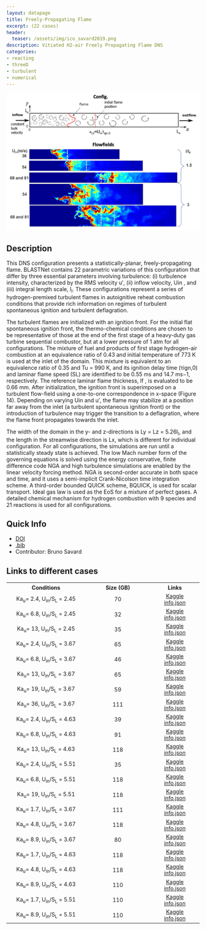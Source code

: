 ```yaml
---
layout: datapage
title: Freely-Propagating Flame
excerpt: (22 cases)
header:
  teaser: /assets/img/ico_savard2019.png
description: Vitiated H2-air Freely Propagating Flame DNS
categories: 
- reacting
- threeD
- turbulent
- numerical
---
```


<div style="text-align: center;">
    <img src="./assets/img/savard2019.png" alt="Image 1" style="max-width: 100%;">
</div>

## Description

This DNS configuration presents a statistically-planar, freely-propagating flame. BLASTNet contains 22 parametric variations of this configuration that differ by three essential parameters involving turbulence: (i) turbulence intensity, characterized by the RMS velocity u′, (ii) inflow velocity, Uin , and (iii) integral length scale, l<sub>I</sub>.  These configurations represent a series of hydrogen-premixed turbulent flames in autoignitive reheat combustion conditions that provide rich information on regimes of turbulent spontaneous ignition and turbulent deflagration.

The turbulent flames are initialized with an ignition front. For the initial flat spontaneous ignition front, the thermo-chemical conditions are chosen to be representative of those at the end of the first stage of a heavy-duty gas turbine sequential combustor, but at a lower pressure of 1 atm for all configurations. The mixture of fuel and products of first stage hydrogen-air combustion at an equivalence ratio of 0.43 and initial temperature of 773 K is used at the inlet of the domain. This mixture is equivalent to an equivalence ratio of 0.35 and Tu = 990 K, and its ignition delay time (τign,0) and laminar flame speed (SL) are identified to be 0.55 ms and 14.7 ms−1, respectively. The reference laminar flame thickness, lf , is evaluated to be 0.66 mm. After initialization, the ignition front is superimposed on a turbulent flow-field using a one-to-one correspondence in x-space (Figure 14). Depending on varying Uin and u′, the flame may stabilize at a position far away from the inlet (a turbulent spontaneous ignition front) or the introduction of turbulence may trigger the transition to a deflagration, where the flame front propagates towards the inlet.

The width of the domain in the y- and z-directions is Ly = Lz = 5.26l<sub>I</sub>, and the length in the streamwise direction is Lx, which is different for individual configuration. For all configurations, the simulations are run until a statistically steady state is achieved.
The low Mach number form of the governing equations is solved using the energy conservative, finite difference code NGA and high turbulence simulations are enabled by the linear velocity forcing method. NGA is second-order accurate in both space and time, and it uses a semi-implicit Crank-Nicolson time integration scheme. A third-order bounded QUICK scheme, BQUICK, is used for scalar transport. Ideal gas law is used as the EoS for a mixture of perfect gases. A detailed chemical mechanism for hydrogen combustion with 9 species and 21 reactions is used for all configurations.


## Quick Info
* <a href="https://doi.org/10.1016/j.combustflame.2019.07.020">DOI</a>
* <a href="./assets/bib/savard2019.bib">.bib</a>
* Contributor: Bruno Savard

## Links to different cases

<table align="center">
    <tr class="header">
    <th style="width:10%;">Conditions</th>
      <!-- <th style="width:60%;">TPY</th> -->
      <th style="width:10%;">Size (GB)</th>
      <!-- <th style="width:60%;">Article</th> -->
      <th style="width:5%;">Links</th>
    </tr>
    <tr>
        <td align="center">Ka<sub>u</sub>= 2.4, U<sub>in</sub>/S<sub>L</sub> = 2.45</td>
        <td align="center">70</td>
        <td align="center">
        <a href="https://www.kaggle.com/datasets/waitongchung/free-propagating-h2-vit-air-li-case-2">Kaggle</a><BR>
        <a href="./assets/json/savard/savard2_info.json">info.json</a>
        </td>
    </tr>
    <tr>
        <td align="center">Ka<sub>u</sub>= 6.8, U<sub>in</sub>/S<sub>L</sub> = 2.45</td>
        <td align="center">32</td>
        <td align="center"><a href="https://www.kaggle.com/datasets/waitongchung/free-propagating-h2-vit-air-li-case-3">Kaggle</a><BR>
        <a href="./assets/json/savard/savard3_info.json">info.json</a></td>
    </tr>
    <tr>
        <td align="center">Ka<sub>u</sub>= 13, U<sub>in</sub>/S<sub>L</sub> = 2.45</td>
        <td align="center">35</td>
        <td align="center"><a href="https://www.kaggle.com/datasets/waitongchung/free-propagating-h2-vit-air-li-case-4">Kaggle</a><BR>
        <a href="./assets/json/savard/savard4_info.json">info.json</a></td>
    </tr>
    <tr>
        <td align="center">Ka<sub>u</sub>= 2.4, U<sub>in</sub>/S<sub>L</sub> = 3.67</td>
        <td align="center">65</td>
        <td align="center"><a href="https://www.kaggle.com/datasets/waitongchung/free-propagating-h2-vit-air-li-case-5">Kaggle</a><BR>
        <a href="./assets/json/savard/savard5_info.json">info.json</a></td>
    </tr>
    <tr>
        <td align="center">Ka<sub>u</sub>= 6.8, U<sub>in</sub>/S<sub>L</sub> = 3.67</td>
        <td align="center">46</td>
        <td align="center"><a href="https://www.kaggle.com/datasets/waitongchung/free-propagating-h2-vit-air-li-case-6">Kaggle</a><BR>
        <a href="./assets/json/savard/savard6_info.json">info.json</a></td>
    </tr>
    <tr>
        <td align="center">Ka<sub>u</sub>= 13, U<sub>in</sub>/S<sub>L</sub> = 3.67</td>
        <td align="center">65</td>
        <td align="center"><a href="https://www.kaggle.com/datasets/waitongchung/free-propagating-h2-vit-air-li-case-7">Kaggle</a><BR>
        <a href="./assets/json/savard/savard7_info.json">info.json</a></td>
    </tr>
    <tr>
        <td align="center">Ka<sub>u</sub>= 19, U<sub>in</sub>/S<sub>L</sub> = 3.67</td>
        <td align="center">59</td>
        <td align="center"><a href="https://www.kaggle.com/datasets/waitongchung/free-propagating-h2-vit-air-li-case-8">Kaggle</a><BR>
        <a href="./assets/json/savard/savard8_info.json">info.json</a></td>
    </tr>
    <tr>
        <td align="center">Ka<sub>u</sub>= 36, U<sub>in</sub>/S<sub>L</sub> = 3.67</td>
        <td align="center">111</td>
        <td align="center"><a href="https://www.kaggle.com/datasets/waitongchung/free-propagating-h2-vit-air-li-case-9">Kaggle</a><BR>
        <a href="./assets/json/savard/savard9_info.json">info.json</a></td>
    </tr>
    <tr>
        <td align="center">Ka<sub>u</sub>= 2.4, U<sub>in</sub>/S<sub>L</sub> = 4.63</td>
        <td align="center">39</td>
        <td align="center"><a href="https://www.kaggle.com/datasets/waitongchung/free-propagating-h2-vit-air-li-case-11">Kaggle</a><BR>
        <a href="./assets/json/savard/savard11_info.json">info.json</a></td>
    </tr>
    <tr>
        <td align="center">Ka<sub>u</sub>= 6.8, U<sub>in</sub>/S<sub>L</sub> = 4.63</td>
        <td align="center">91</td>
        <td align="center"><a href="https://www.kaggle.com/datasets/waitongchung/free-propagating-h2-vit-air-li-case-12">Kaggle</a><BR>
        <a href="./assets/json/savard/savard12_info.json">info.json</a></td>
    </tr>
    <tr>
        <td align="center">Ka<sub>u</sub>= 13, U<sub>in</sub>/S<sub>L</sub> = 4.63</td>
        <td align="center">118</td>
        <td align="center"><a href="https://www.kaggle.com/datasets/waitongchung/free-propagating-h2-vit-air-li-case-13">Kaggle</a><BR>
        <a href="./assets/json/savard/savard13_info.json">info.json</a></td>
    </tr>
    <tr>
        <td align="center">Ka<sub>u</sub>= 2.4, U<sub>in</sub>/S<sub>L</sub> = 5.51</td>
        <td align="center">35</td>
        <td align="center"><a href="https://www.kaggle.com/datasets/waitongchung/free-propagating-h2-vit-air-li-case-17">Kaggle</a><BR>
        <a href="./assets/json/savard/savard17_info.json">info.json</a></td>
    </tr>
    <tr>
        <td align="center">Ka<sub>u</sub>= 6.8, U<sub>in</sub>/S<sub>L</sub> = 5.51</td>
        <td align="center">118</td>
        <td align="center"><a href="https://www.kaggle.com/datasets/waitongchung/free-propagating-h2-vit-air-li-case-18">Kaggle</a><BR>
        <a href="./assets/json/savard/savard18_info.json">info.json</a></td>
    </tr>
    <tr>
        <td align="center">Ka<sub>u</sub>= 19, U<sub>in</sub>/S<sub>L</sub> = 5.51</td>
        <td align="center">118</td>
        <td align="center"><a href="https://www.kaggle.com/datasets/waitongchung/free-propagating-h2-vit-air-li-case-19">Kaggle</a><BR>
        <a href="./assets/json/savard/savard19_info.json">info.json</a></td>
    </tr>
    <tr>
        <td align="center">Ka<sub>u</sub>= 1.7, U<sub>in</sub>/S<sub>L</sub> = 3.67</td>
        <td align="center">111</td>
        <td align="center"><a href="https://www.kaggle.com/datasets/waitongchung/free-propagating-h2-vit-air-li-case-22">Kaggle</a><BR>
        <a href="./assets/json/savard/savard22_info.json">info.json</a></td>
    </tr>
    <tr>
        <td align="center">Ka<sub>u</sub>= 4.8, U<sub>in</sub>/S<sub>L</sub> = 3.67</td>
        <td align="center">118</td>
        <td align="center"><a href="https://www.kaggle.com/datasets/waitongchung/free-propagating-h2-vit-air-li-case-23">Kaggle</a><BR>
        <a href="./assets/json/savard/savard23_info.json">info.json</a></td>
    </tr>
    <tr>
        <td align="center">Ka<sub>u</sub>= 8.9, U<sub>in</sub>/S<sub>L</sub> = 3.67</td>
        <td align="center">80</td>
        <td align="center"><a href="https://www.kaggle.com/datasets/waitongchung/free-propagating-h2-vit-air-li-case-24">Kaggle</a><BR>
        <a href="./assets/json/savard/savard24_info.json">info.json</a></td>
    </tr>
    <tr>
        <td align="center">Ka<sub>u</sub>= 1.7, U<sub>in</sub>/S<sub>L</sub> = 4.63</td>
        <td align="center">118</td>
        <td align="center"><a href="https://www.kaggle.com/datasets/waitongchung/free-propagating-h2-vit-air-li-case-26">Kaggle</a><BR>
        <a href="./assets/json/savard/savard26_info.json">info.json</a></td>
    </tr>
    <tr>
        <td align="center">Ka<sub>u</sub>= 4.8, U<sub>in</sub>/S<sub>L</sub> = 4.63</td>
        <td align="center">118</td>
        <td align="center"><a href="https://www.kaggle.com/datasets/waitongchung/free-propagating-h2-vit-air-li-case-27">Kaggle</a><BR>
        <a href="./assets/json/savard/savard27_info.json">info.json</a></td>
    </tr>
    <tr>
        <td align="center">Ka<sub>u</sub>= 8.9, U<sub>in</sub>/S<sub>L</sub> = 4.63</td>
        <td align="center">110</td>
        <td align="center"><a href="https://www.kaggle.com/datasets/waitongchung/free-propagating-h2-vit-air-li-case-28">Kaggle</a><BR>
        <a href="./assets/json/savard/savard28_info.json">info.json</a></td>
    </tr>
    <tr>
        <td align="center">Ka<sub>u</sub>= 1.7, U<sub>in</sub>/S<sub>L</sub> = 5.51</td>
        <td align="center">110</td>
        <td align="center"><a href="https://www.kaggle.com/datasets/waitongchung/free-propagating-h2-vit-air-li-case-30">Kaggle</a><BR>
        <a href="./assets/json/savard/savard30_info.json">info.json</a></td>
    </tr>
    <tr>
        <td align="center">Ka<sub>u</sub>= 8.9, U<sub>in</sub>/S<sub>L</sub> = 5.51</td>
        <td align="center">110</td>
        <td align="center"><a href="https://www.kaggle.com/datasets/waitongchung/free-propagating-h2-vit-air-li-case-32">Kaggle</a><BR>
        <a href="./assets/json/savard/savard32_info.json">info.json</a></td>
    </tr>
</table>




